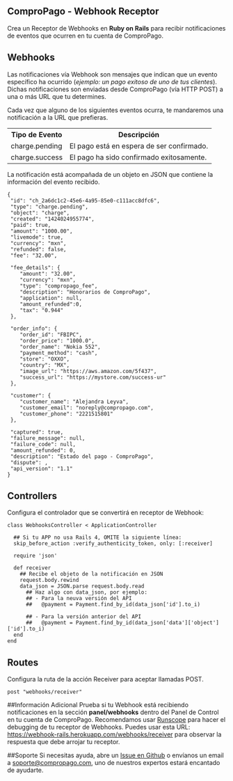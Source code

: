 ## ComproPago - Webhook Receptor
Crea un Receptor de Webhooks en <b>Ruby on Rails</b> para recibir notificaciones de eventos que ocurren en tu cuenta de ComproPago.

## Webhooks
Las notificaciones vía Webhook son mensajes que indican que un evento específico ha ocurrido (<i>ejemplo: un pago exitoso de uno de tus clientes</i>). Dichas notificaciones son enviadas desde ComproPago (vía HTTP POST) a una o más URL que tu determines.

Cada vez que alguno de los siguientes eventos ocurra, te mandaremos una notificación a la URL que prefieras.
<table class="table">
	<tr>
		<th>Tipo de Evento</th>
		<th>Descripción</th>
	</tr>
	<tr>
		<td><span class="label" id="label-event">charge.pending</span></td>
		<td>El pago está en espera de ser confirmado.</td>
	</tr>
	<tr>
		<td><span class="label" id="label-event">charge.success</span></td>
		<td>El pago ha sido confirmado exitosamente.</td>
	</tr>
</table>

La notificación está acompañada de un objeto en JSON que contiene la información del evento recibido.

	{
	 "id": "ch_2a6dc1c2-45e6-4a95-85e0-c111acc8dfc6",
	 "type": "charge.pending",
	 "object": "charge",
	 "created": "1424024955774",
	 "paid": true,
	 "amount": "1000.00",
	 "livemode": true,
	 "currency": "mxn",
	 "refunded": false,
	 "fee": "32.00",

	 "fee_details": {
	    "amount": "32.00",
	    "currency": "mxn",
	    "type": "compropago_fee",
	    "description": "Honorarios de ComproPago",
	    "application": null,
	    "amount_refunded":0,
	    "tax": "0.944"
	 },	 

	 "order_info": {
	 	"order_id": "FBIPC",
	    "order_price": "1000.0",
	    "order_name": "Nokia 552",
	    "payment_method": "cash",
	    "store": "OXXO",
	    "country": "MX",	    
	    "image_url": "https://aws.amazon.com/5f437",
	    "success_url": "https://mystore.com/success-ur"
	 },	 

	 "customer": {
	 	"customer_name": "Alejandra Leyva",
        "customer_email": "noreply@compropago.com",
        "customer_phone": "2221515801"
	 },

	 "captured": true,
	 "failure_message": null,
	 "failure_code": null,
	 "amount_refunded": 0,
	 "description": "Estado del pago - ComproPago",
	 "dispute": ,
	 "api_version": "1.1"
    }

## Controllers
Configura el controlador que se convertirá en receptor de Webhook:

	class WebhooksController < ApplicationController

  	  ## Si tu APP no usa Rails 4, OMITE la siguiente línea:
  	  skip_before_action :verify_authenticity_token, only: [:receiver]

  	  require 'json'

  	  def receiver
    	## Recibe el objeto de la notificación en JSON
    	request.body.rewind
   		data_json = JSON.parse request.body.read
     	  ## Haz algo con data_json, por ejemplo:
     	  ## - Para la neuva versión del API 
     	  ##   @payment = Payment.find_by_id(data_json['id'].to_i)

     	  ## - Para la versión anterior del API
     	  ##   @payment = Payment.find_by_id(data_json['data']['object']['id'].to_i)
  	  end
	end

## Routes
Configura la ruta de la acción Receiver para aceptar llamadas POST.

    post "webhooks/receiver"

##Información Adicional
Prueba si tu Webhook está recibiendo notificaciones en la sección **panel/webhooks** dentro del Panel de Control en tu cuenta de ComproPago. Recomendamos usar <a href="https://www.runscope.com">Runscope</a> para hacer el debugging de tu receptor de Webhooks. Puedes usar esta URL: <a href="https://webhook-rails.herokuapp.com/webhooks/receiver">https://webhook-rails.herokuapp.com/webhooks/receiver</a> para observar la respuesta que debe arrojar tu receptor.

##Soporte
Si necesitas ayuda, abre un <a href="https://github.com/compropago/webhook-rails/issues">Issue en Github</a> o envíanos un email a <a href="mailto:soporte@compropago.com?Subject=Soporte" target="_top">soporte@compropago.com</a>, uno de nuestros expertos estará encantado de ayudarte.